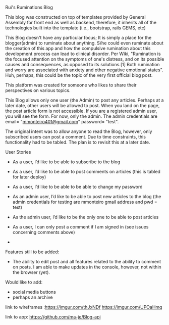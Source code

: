 Rui's Ruminations Blog

This blog was constructed on top of templates provided by General Assembly for front end as well as backend, therefore, it inherits all of the technologies built into the template (i.e., bootstrap, rails GEMS, etc)

This Blog doesn't have any particular focus; It is simply a place for the blogger(admin) to ruminate about anything. S/he could even ruminate about the creation of this app and how the compulsive rumination about this development process can lead to clinical disorder. Per Wiki, "Rumination is the focused attention on the symptoms of one's distress, and on its possible causes and consequences, as opposed to its solutions.[1] Both rumination and worry are associated with anxiety and other negative emotional states". Huh, perhaps, this could be the topic of the very first official blog post.

This platform was created for someone who likes to share their perspectives on various topics.

This Blog allows only one user (the Admin) to post any articles. Perhaps at a later date, other users will be allowed to post. When you land on the page, the post article form is not accessible. If you are a registered admin user, you will see the form. For now, only the admin. The admin credentials are email= "mmonteiro401@gmail.com" password= "test".

The original intent was to allow anyone to read the Blog, however, only subscribed users can post a comment. Due to time constraints, this functionality had to be tabled. The plan is to revisit this at a later date.

User Stories

* As a user, I’d like to be able to subscribe to the blog

* As a user, I’d like to be able to post comments on articles (this is tabled for later deploy)

* As a user, I’d like to be able to be able to change my
  password

* As an admin user, I’d like to be able to post new articles to the blog (the admin credentials for testing are mmonteiro gmail address and pwd = test)

* As the admin user, I’d like to be the only one to be able to post articles

* As a user, I can only post a comment if I am signed in (see issues concerning comments above)
*

Features still to be added:
* The ability to edit post and all features related to the ability to comment on posts. I am able to make updates in the console, however, not within the browser (yet).

Would like to add:
* social media buttons
* perhaps an archive

link to wireframes :https://imgur.com/thJxNDf
https://imgur.com/UPOaHmq

link to app: https://github.com/ma-je/Blog-api
